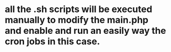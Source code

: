 # all the .sh scripts will be executed manually to modify the main.php and enable and run an easily way the cron jobs in this case.

